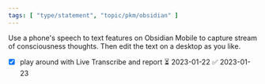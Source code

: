 ```yaml
---
tags: [ "type/statement", "topic/pkm/obsidian" ]
---
```


 Use a phone's speech to text features on Obsidian Mobile to capture stream of consciousness thoughts. Then edit the text on a desktop as you like.
 
- [x] play around with Live Transcribe and report ⏳ 2023-01-22 ✅ 2023-01-23